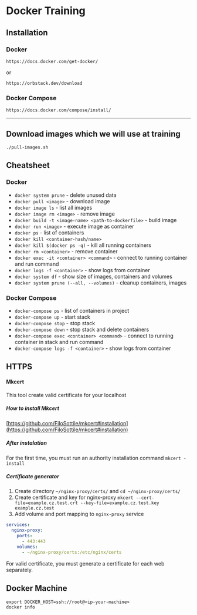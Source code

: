 # Docker Training
## Installation
### Docker
```
https://docs.docker.com/get-docker/
```
or
```
https://orbstack.dev/download
```

### Docker Compose

```
https://docs.docker.com/compose/install/
```
---

## Download images which we will use at training
```
./pull-images.sh
```

## Cheatsheet

### Docker
- `docker system prune` - delete unused data
- `docker pull <image>` - download image
- `docker image ls` - list all images
- `docker image rm <image>` - remove image
- `docker build -t <image-name> <path-to-dockerfile>` - build image
- `docker run <image>` - execute image as container
- `docker ps` - list of containers
- `docker kill <container-hash/name>`
- `docker kill $(docker ps -q)` - kill all running containers
- `docker rm <container>` - remove container
- `docker exec -it <container> <command>` - connect to running container and run command
- `docker logs -f <container>` - show logs from container
- `docker system df` - show size of images, containers and volumes
- `docker system prune (--all, --volumes)` - cleanup containers, images

### Docker Compose
- `docker-compose ps` - list of containers in project
- `docker-compose up` - start stack
- `docker-compose stop` - stop stack
- `docker-compose down` - stop stack and delete containers
- `docker-compose exec <container> <command>` - connect to running container in stack and run command
- `docker-compose logs -f <container>` - show logs from container

## HTTPS

#### Mkcert
This tool create valid certificate for your localhost

##### How to install Mkcert
[https://github.com/FiloSottile/mkcert#installation](https://github.com/FiloSottile/mkcert#installation)

##### After instalation
For the first time, you must run an authority installation command
`mkcert -install`

##### Certificate generator
1. Create directory `~/nginx-proxy/certs/` and `cd ~/nginx-proxy/certs/`
2. Create certificate and key for nginx-proxy `mkcert --cert-file=example.cz.test.crt --key-file=example.cz.test.key example.cz.test`
3. Add volume and port mapping to `nginx-proxy` service

```yaml
services:
  nginx-proxy:
    ports:
      - 443:443
    volumes:
      - ~/nginx-proxy/certs:/etc/nginx/certs
```

For valid certificate, you must generate a certificate for each web separately.

## Docker Machine

```
export DOCKER_HOST=ssh://root@<ip-your-machine>
docker info
```
